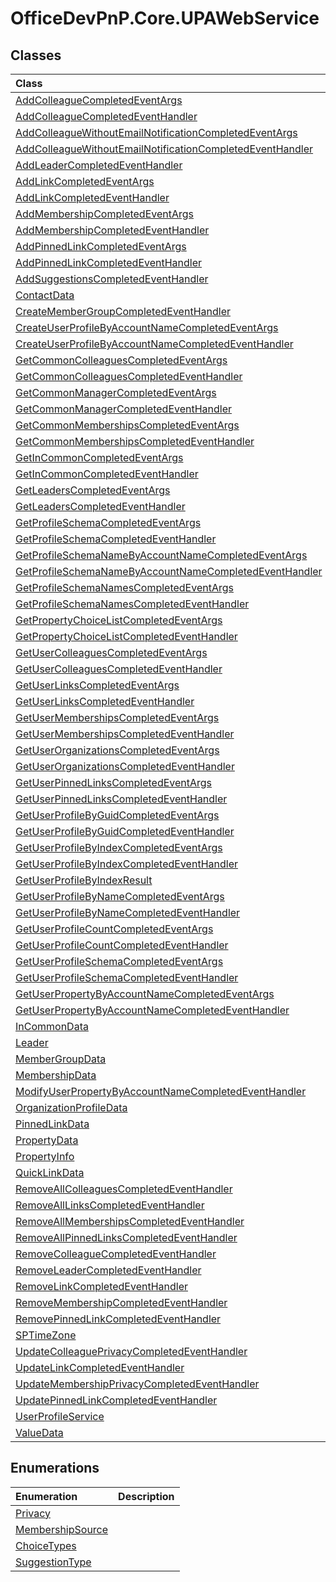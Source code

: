 # OfficeDevPnP.Core.UPAWebService
## Classes
|**Class**|**Description**|
|:-----|:-----|
|[AddColleagueCompletedEventArgs](OfficeDevPnP.Core.UPAWebService.AddColleagueCompletedEventArgs.md)||
|[AddColleagueCompletedEventHandler](OfficeDevPnP.Core.UPAWebService.AddColleagueCompletedEventHandler.md)||
|[AddColleagueWithoutEmailNotificationCompletedEventArgs](OfficeDevPnP.Core.UPAWebService.AddColleagueWithoutEmailNotificationCompletedEventArgs.md)||
|[AddColleagueWithoutEmailNotificationCompletedEventHandler](OfficeDevPnP.Core.UPAWebService.AddColleagueWithoutEmailNotificationCompletedEventHandler.md)||
|[AddLeaderCompletedEventHandler](OfficeDevPnP.Core.UPAWebService.AddLeaderCompletedEventHandler.md)||
|[AddLinkCompletedEventArgs](OfficeDevPnP.Core.UPAWebService.AddLinkCompletedEventArgs.md)||
|[AddLinkCompletedEventHandler](OfficeDevPnP.Core.UPAWebService.AddLinkCompletedEventHandler.md)||
|[AddMembershipCompletedEventArgs](OfficeDevPnP.Core.UPAWebService.AddMembershipCompletedEventArgs.md)||
|[AddMembershipCompletedEventHandler](OfficeDevPnP.Core.UPAWebService.AddMembershipCompletedEventHandler.md)||
|[AddPinnedLinkCompletedEventArgs](OfficeDevPnP.Core.UPAWebService.AddPinnedLinkCompletedEventArgs.md)||
|[AddPinnedLinkCompletedEventHandler](OfficeDevPnP.Core.UPAWebService.AddPinnedLinkCompletedEventHandler.md)||
|[AddSuggestionsCompletedEventHandler](OfficeDevPnP.Core.UPAWebService.AddSuggestionsCompletedEventHandler.md)||
|[ContactData](OfficeDevPnP.Core.UPAWebService.ContactData.md)||
|[CreateMemberGroupCompletedEventHandler](OfficeDevPnP.Core.UPAWebService.CreateMemberGroupCompletedEventHandler.md)||
|[CreateUserProfileByAccountNameCompletedEventArgs](OfficeDevPnP.Core.UPAWebService.CreateUserProfileByAccountNameCompletedEventArgs.md)||
|[CreateUserProfileByAccountNameCompletedEventHandler](OfficeDevPnP.Core.UPAWebService.CreateUserProfileByAccountNameCompletedEventHandler.md)||
|[GetCommonColleaguesCompletedEventArgs](OfficeDevPnP.Core.UPAWebService.GetCommonColleaguesCompletedEventArgs.md)||
|[GetCommonColleaguesCompletedEventHandler](OfficeDevPnP.Core.UPAWebService.GetCommonColleaguesCompletedEventHandler.md)||
|[GetCommonManagerCompletedEventArgs](OfficeDevPnP.Core.UPAWebService.GetCommonManagerCompletedEventArgs.md)||
|[GetCommonManagerCompletedEventHandler](OfficeDevPnP.Core.UPAWebService.GetCommonManagerCompletedEventHandler.md)||
|[GetCommonMembershipsCompletedEventArgs](OfficeDevPnP.Core.UPAWebService.GetCommonMembershipsCompletedEventArgs.md)||
|[GetCommonMembershipsCompletedEventHandler](OfficeDevPnP.Core.UPAWebService.GetCommonMembershipsCompletedEventHandler.md)||
|[GetInCommonCompletedEventArgs](OfficeDevPnP.Core.UPAWebService.GetInCommonCompletedEventArgs.md)||
|[GetInCommonCompletedEventHandler](OfficeDevPnP.Core.UPAWebService.GetInCommonCompletedEventHandler.md)||
|[GetLeadersCompletedEventArgs](OfficeDevPnP.Core.UPAWebService.GetLeadersCompletedEventArgs.md)||
|[GetLeadersCompletedEventHandler](OfficeDevPnP.Core.UPAWebService.GetLeadersCompletedEventHandler.md)||
|[GetProfileSchemaCompletedEventArgs](OfficeDevPnP.Core.UPAWebService.GetProfileSchemaCompletedEventArgs.md)||
|[GetProfileSchemaCompletedEventHandler](OfficeDevPnP.Core.UPAWebService.GetProfileSchemaCompletedEventHandler.md)||
|[GetProfileSchemaNameByAccountNameCompletedEventArgs](OfficeDevPnP.Core.UPAWebService.GetProfileSchemaNameByAccountNameCompletedEventArgs.md)||
|[GetProfileSchemaNameByAccountNameCompletedEventHandler](OfficeDevPnP.Core.UPAWebService.GetProfileSchemaNameByAccountNameCompletedEventHandler.md)||
|[GetProfileSchemaNamesCompletedEventArgs](OfficeDevPnP.Core.UPAWebService.GetProfileSchemaNamesCompletedEventArgs.md)||
|[GetProfileSchemaNamesCompletedEventHandler](OfficeDevPnP.Core.UPAWebService.GetProfileSchemaNamesCompletedEventHandler.md)||
|[GetPropertyChoiceListCompletedEventArgs](OfficeDevPnP.Core.UPAWebService.GetPropertyChoiceListCompletedEventArgs.md)||
|[GetPropertyChoiceListCompletedEventHandler](OfficeDevPnP.Core.UPAWebService.GetPropertyChoiceListCompletedEventHandler.md)||
|[GetUserColleaguesCompletedEventArgs](OfficeDevPnP.Core.UPAWebService.GetUserColleaguesCompletedEventArgs.md)||
|[GetUserColleaguesCompletedEventHandler](OfficeDevPnP.Core.UPAWebService.GetUserColleaguesCompletedEventHandler.md)||
|[GetUserLinksCompletedEventArgs](OfficeDevPnP.Core.UPAWebService.GetUserLinksCompletedEventArgs.md)||
|[GetUserLinksCompletedEventHandler](OfficeDevPnP.Core.UPAWebService.GetUserLinksCompletedEventHandler.md)||
|[GetUserMembershipsCompletedEventArgs](OfficeDevPnP.Core.UPAWebService.GetUserMembershipsCompletedEventArgs.md)||
|[GetUserMembershipsCompletedEventHandler](OfficeDevPnP.Core.UPAWebService.GetUserMembershipsCompletedEventHandler.md)||
|[GetUserOrganizationsCompletedEventArgs](OfficeDevPnP.Core.UPAWebService.GetUserOrganizationsCompletedEventArgs.md)||
|[GetUserOrganizationsCompletedEventHandler](OfficeDevPnP.Core.UPAWebService.GetUserOrganizationsCompletedEventHandler.md)||
|[GetUserPinnedLinksCompletedEventArgs](OfficeDevPnP.Core.UPAWebService.GetUserPinnedLinksCompletedEventArgs.md)||
|[GetUserPinnedLinksCompletedEventHandler](OfficeDevPnP.Core.UPAWebService.GetUserPinnedLinksCompletedEventHandler.md)||
|[GetUserProfileByGuidCompletedEventArgs](OfficeDevPnP.Core.UPAWebService.GetUserProfileByGuidCompletedEventArgs.md)||
|[GetUserProfileByGuidCompletedEventHandler](OfficeDevPnP.Core.UPAWebService.GetUserProfileByGuidCompletedEventHandler.md)||
|[GetUserProfileByIndexCompletedEventArgs](OfficeDevPnP.Core.UPAWebService.GetUserProfileByIndexCompletedEventArgs.md)||
|[GetUserProfileByIndexCompletedEventHandler](OfficeDevPnP.Core.UPAWebService.GetUserProfileByIndexCompletedEventHandler.md)||
|[GetUserProfileByIndexResult](OfficeDevPnP.Core.UPAWebService.GetUserProfileByIndexResult.md)||
|[GetUserProfileByNameCompletedEventArgs](OfficeDevPnP.Core.UPAWebService.GetUserProfileByNameCompletedEventArgs.md)||
|[GetUserProfileByNameCompletedEventHandler](OfficeDevPnP.Core.UPAWebService.GetUserProfileByNameCompletedEventHandler.md)||
|[GetUserProfileCountCompletedEventArgs](OfficeDevPnP.Core.UPAWebService.GetUserProfileCountCompletedEventArgs.md)||
|[GetUserProfileCountCompletedEventHandler](OfficeDevPnP.Core.UPAWebService.GetUserProfileCountCompletedEventHandler.md)||
|[GetUserProfileSchemaCompletedEventArgs](OfficeDevPnP.Core.UPAWebService.GetUserProfileSchemaCompletedEventArgs.md)||
|[GetUserProfileSchemaCompletedEventHandler](OfficeDevPnP.Core.UPAWebService.GetUserProfileSchemaCompletedEventHandler.md)||
|[GetUserPropertyByAccountNameCompletedEventArgs](OfficeDevPnP.Core.UPAWebService.GetUserPropertyByAccountNameCompletedEventArgs.md)||
|[GetUserPropertyByAccountNameCompletedEventHandler](OfficeDevPnP.Core.UPAWebService.GetUserPropertyByAccountNameCompletedEventHandler.md)||
|[InCommonData](OfficeDevPnP.Core.UPAWebService.InCommonData.md)||
|[Leader](OfficeDevPnP.Core.UPAWebService.Leader.md)||
|[MemberGroupData](OfficeDevPnP.Core.UPAWebService.MemberGroupData.md)||
|[MembershipData](OfficeDevPnP.Core.UPAWebService.MembershipData.md)||
|[ModifyUserPropertyByAccountNameCompletedEventHandler](OfficeDevPnP.Core.UPAWebService.ModifyUserPropertyByAccountNameCompletedEventHandler.md)||
|[OrganizationProfileData](OfficeDevPnP.Core.UPAWebService.OrganizationProfileData.md)||
|[PinnedLinkData](OfficeDevPnP.Core.UPAWebService.PinnedLinkData.md)||
|[PropertyData](OfficeDevPnP.Core.UPAWebService.PropertyData.md)||
|[PropertyInfo](OfficeDevPnP.Core.UPAWebService.PropertyInfo.md)||
|[QuickLinkData](OfficeDevPnP.Core.UPAWebService.QuickLinkData.md)||
|[RemoveAllColleaguesCompletedEventHandler](OfficeDevPnP.Core.UPAWebService.RemoveAllColleaguesCompletedEventHandler.md)||
|[RemoveAllLinksCompletedEventHandler](OfficeDevPnP.Core.UPAWebService.RemoveAllLinksCompletedEventHandler.md)||
|[RemoveAllMembershipsCompletedEventHandler](OfficeDevPnP.Core.UPAWebService.RemoveAllMembershipsCompletedEventHandler.md)||
|[RemoveAllPinnedLinksCompletedEventHandler](OfficeDevPnP.Core.UPAWebService.RemoveAllPinnedLinksCompletedEventHandler.md)||
|[RemoveColleagueCompletedEventHandler](OfficeDevPnP.Core.UPAWebService.RemoveColleagueCompletedEventHandler.md)||
|[RemoveLeaderCompletedEventHandler](OfficeDevPnP.Core.UPAWebService.RemoveLeaderCompletedEventHandler.md)||
|[RemoveLinkCompletedEventHandler](OfficeDevPnP.Core.UPAWebService.RemoveLinkCompletedEventHandler.md)||
|[RemoveMembershipCompletedEventHandler](OfficeDevPnP.Core.UPAWebService.RemoveMembershipCompletedEventHandler.md)||
|[RemovePinnedLinkCompletedEventHandler](OfficeDevPnP.Core.UPAWebService.RemovePinnedLinkCompletedEventHandler.md)||
|[SPTimeZone](OfficeDevPnP.Core.UPAWebService.SPTimeZone.md)||
|[UpdateColleaguePrivacyCompletedEventHandler](OfficeDevPnP.Core.UPAWebService.UpdateColleaguePrivacyCompletedEventHandler.md)||
|[UpdateLinkCompletedEventHandler](OfficeDevPnP.Core.UPAWebService.UpdateLinkCompletedEventHandler.md)||
|[UpdateMembershipPrivacyCompletedEventHandler](OfficeDevPnP.Core.UPAWebService.UpdateMembershipPrivacyCompletedEventHandler.md)||
|[UpdatePinnedLinkCompletedEventHandler](OfficeDevPnP.Core.UPAWebService.UpdatePinnedLinkCompletedEventHandler.md)||
|[UserProfileService](OfficeDevPnP.Core.UPAWebService.UserProfileService.md)||
|[ValueData](OfficeDevPnP.Core.UPAWebService.ValueData.md)||
## Enumerations
|**Enumeration**|**Description**|
|:-----|:-----|
|[Privacy](OfficeDevPnP.Core.UPAWebService.Privacy.md)||
|[MembershipSource](OfficeDevPnP.Core.UPAWebService.MembershipSource.md)||
|[ChoiceTypes](OfficeDevPnP.Core.UPAWebService.ChoiceTypes.md)||
|[SuggestionType](OfficeDevPnP.Core.UPAWebService.SuggestionType.md)||

